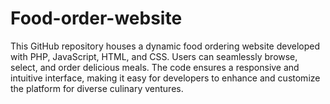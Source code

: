 # Food-order-website

This GitHub repository houses a dynamic food ordering website developed with PHP, JavaScript, HTML, and CSS. Users can seamlessly browse, select, and order delicious meals. The code ensures a responsive and intuitive interface, making it easy for developers to enhance and customize the platform for diverse culinary ventures.
